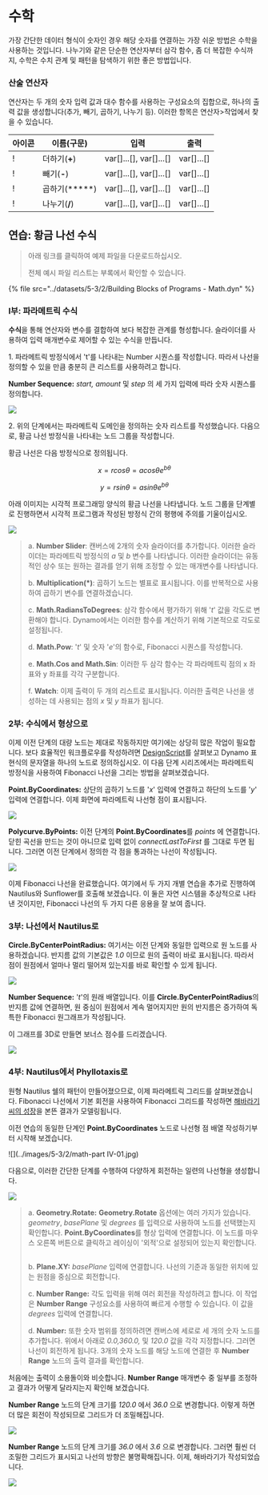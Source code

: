 # 수학

가장 간단한 데이터 형식이 숫자인 경우 해당 숫자를 연결하는 가장 쉬운 방법은 수학을 사용하는 것입니다. 나누기와 같은 단순한 연산자부터 삼각 함수, 좀 더 복잡한 수식까지, 수학은 수치 관계 및 패턴을 탐색하기 위한 좋은 방법입니다.

### 산술 연산자

연산자는 두 개의 숫자 입력 값과 대수 함수를 사용하는 구성요소의 집합으로, 하나의 출력 값을 생성합니다(추가, 빼기, 곱하기, 나누기 등). 이러한 항목은 연산자>작업에서 찾을 수 있습니다.

| 아이콘                                              | 이름(구문)     | 입력                     | 출력      |
| ------------------------------------------------- | ----------------- | -------------------------- | ------------ |
| \![](<../images/5-1/addition(1)(1) (1).jpg>)       | 더하기(**+**)       | var[]...[], var[]...[] | var[]...[] |
| \![](<../images/5-1/Subtraction(1)(1) (1).jpg>)    | 빼기(**-**)  | var[]...[], var[]...[] | var[]...[] |
| \![](<../images/5-1/Multiplication(1)(1) (1).jpg>) | 곱하기(*****) | var[]...[], var[]...[] | var[]...[] |
| \![](<../images/5-1/Division(1)(1) (1).jpg>)       | 나누기(**/**)    | var[]...[], var[]...[] | var[]...[] |

## 연습: 황금 나선 수식

> 아래 링크를 클릭하여 예제 파일을 다운로드하십시오.
>
> 전체 예시 파일 리스트는 부록에서 확인할 수 있습니다.

{% file src="../datasets/5-3/2/Building Blocks of Programs - Math.dyn" %}

### I부: 파라메트릭 수식

**수식**을 통해 연산자와 변수를 결합하여 보다 복잡한 관계를 형성합니다. 슬라이더를 사용하여 입력 매개변수로 제어할 수 있는 수식을 만듭니다.

1\. 파라메트릭 방정식에서 't'를 나타내는 Number 시퀀스를 작성합니다. 따라서 나선을 정의할 수 있을 만큼 충분히 큰 리스트를 사용하려고 합니다.

**Number Sequence:** _start, amount_ 및 _step_ 의 세 가지 입력에 따라 숫자 시퀀스를 정의합니다.

![](../images/5-3/2/math-partI-01.jpg)

2\. 위의 단계에서는 파라메트릭 도메인을 정의하는 숫자 리스트를 작성했습니다. 다음으로, 황금 나선 방정식을 나타내는 노드 그룹을 작성합니다.

황금 나선은 다음 방정식으로 정의됩니다.

$$ x = r cos θ = a cos θ e^{bθ} $$

$$ y = r sin θ = a sin θe^{bθ} $$

아래 이미지는 시각적 프로그래밍 양식의 황금 나선을 나타냅니다. 노드 그룹을 단계별로 진행하면서 시각적 프로그램과 작성된 방정식 간의 평행에 주의를 기울이십시오.

![](../images/5-3/2/math-partI-02.jpg)

> a. **Number Slider**: 캔버스에 2개의 숫자 슬라이더를 추가합니다. 이러한 슬라이더는 파라메트릭 방정식의 _a_ 및 _b_ 변수를 나타냅니다. 이러한 슬라이더는 유동적인 상수 또는 원하는 결과를 얻기 위해 조정할 수 있는 매개변수를 나타냅니다.
>
> b. **Multiplication(*)**: 곱하기 노드는 별표로 표시됩니다. 이를 반복적으로 사용하여 곱하기 변수를 연결하겠습니다.
>
> c. **Math.RadiansToDegrees**: 삼각 함수에서 평가하기 위해 '_t_' 값을 각도로 변환해야 합니다. Dynamo에서는 이러한 함수를 계산하기 위해 기본적으로 각도로 설정됩니다.
>
> d. **Math.Pow**: '_t_' 및 숫자 '_e_'의 함수로, Fibonacci 시퀀스를 작성합니다.
>
> e. **Math.Cos and Math.Sin**: 이러한 두 삼각 함수는 각 파라메트릭 점의 x 좌표와 y 좌표를 각각 구분합니다.
>
> f. **Watch**: 이제 출력이 두 개의 리스트로 표시됩니다. 이러한 출력은 나선을 생성하는 데 사용되는 점의 _x_ 및 _y_ 좌표가 됩니다.

### 2부: 수식에서 형상으로

이제 이전 단계의 대량 노드는 제대로 작동하지만 여기에는 상당히 많은 작업이 필요합니다. 보다 효율적인 워크플로우를 작성하려면 [DesignScript](../../8\_coding\_in\_dynamo/8-1\_code-blocks-and-design-script/2-design-script-syntax.md)를 살펴보고 Dynamo 표현식의 문자열을 하나의 노드로 정의하십시오. 이 다음 단계 시리즈에서는 파라메트릭 방정식을 사용하여 Fibonacci 나선을 그리는 방법을 살펴보겠습니다.

**Point.ByCoordinates:** 상단의 곱하기 노드를 '_x_' 입력에 연결하고 하단의 노드를 '_y_' 입력에 연결합니다. 이제 화면에 파라메트릭 나선형 점이 표시됩니다.

![](../images/5-3/2/math-partII-01.gif)

**Polycurve.ByPoints:** 이전 단계의 **Point.ByCoordinates**를 _points_ 에 연결합니다. 닫힌 곡선을 만드는 것이 아니므로 입력 없이 _connectLastToFirst_ 를 그대로 두면 됩니다. 그러면 이전 단계에서 정의한 각 점을 통과하는 나선이 작성됩니다.

![](../images/5-3/2/math-partII-02.jpg)

이제 Fibonacci 나선을 완료했습니다. 여기에서 두 가지 개별 연습을 추가로 진행하여 Nautilus와 Sunflower를 호출해 보겠습니다. 이 둘은 자연 시스템을 추상적으로 나타낸 것이지만, Fibonacci 나선의 두 가지 다른 응용을 잘 보여 줍니다.

### 3부: 나선에서 Nautilus로

**Circle.ByCenterPointRadius:** 여기서는 이전 단계와 동일한 입력으로 원 노드를 사용하겠습니다. 반지름 값의 기본값은 _1.0_ 이므로 원의 출력이 바로 표시됩니다. 따라서 점이 원점에서 얼마나 멀리 떨어져 있는지를 바로 확인할 수 있게 됩니다.

![](../images/5-3/2/math-partIII-01.jpg)

**Number Sequence:** '_t_'의 원래 배열입니다. 이를 **Circle.ByCenterPointRadius**의 반지름 값에 연결하면, 원 중심이 원점에서 계속 멀어지지만 원의 반지름은 증가하여 독특한 Fibonacci 원그래프가 작성됩니다.

이 그래프를 3D로 만들면 보너스 점수를 드리겠습니다.

![](../images/5-3/2/math-partIII-02.gif)

### 4부: Nautilus에서 Phyllotaxis로

원형 Nautilus 쉘의 패턴이 만들어졌으므로, 이제 파라메트릭 그리드를 살펴보겠습니다. Fibonacci 나선에서 기본 회전을 사용하여 Fibonacci 그리드를 작성하면 [해바라기 씨의 성장](https://blogs.unimelb.edu.au/sciencecommunication/2018/09/02/this-flower-uses-maths-to-reproduce/)을 본뜬 결과가 모델링됩니다.

이전 연습의 동일한 단계인 **Point.ByCoordinates** 노드로 나선형 점 배열 작성하기부터 시작해 보겠습니다.

\![](../images/5-3/2/math-part IV-01.jpg)

다음으로, 이러한 간단한 단계를 수행하여 다양하게 회전하는 일련의 나선형을 생성합니다.

![](../images/5-3/2/math-partIV-02.jpg)

> a. **Geometry.Rotate:** **Geometry.Rotate** 옵션에는 여러 가지가 있습니다. _geometry_, _basePlane_ 및 _degrees_ 를 입력으로 사용하여 노드를 선택했는지 확인합니다. **Point.ByCoordinates**를 형상 입력에 연결합니다. 이 노드를 마우스 오른쪽 버튼으로 클릭하고 레이싱이 '외적'으로 설정되어 있는지 확인합니다.
>
> <img src="../images/5-3/2/math-partIV-03crossproduct.jpg" alt="" data-size="original">
>
> b. **Plane.XY:** _basePlane_ 입력에 연결합니다. 나선의 기준과 동일한 위치에 있는 원점을 중심으로 회전합니다.
>
> c. **Number Range:** 각도 입력을 위해 여러 회전을 작성하려고 합니다. 이 작업은 **Number Range** 구성요소를 사용하여 빠르게 수행할 수 있습니다. 이 값을 _degrees_ 입력에 연결합니다.
>
> d. **Number:** 또한 숫자 범위를 정의하려면 캔버스에 세로로 세 개의 숫자 노드를 추가합니다. 위에서 아래로 _0.0,360.0,_ 및 _120.0_ 값을 각각 지정합니다. 그러면 나선이 회전하게 됩니다. 3개의 숫자 노드를 해당 노드에 연결한 후 **Number Range** 노드의 출력 결과를 확인합니다.

처음에는 출력이 소용돌이와 비슷합니다. **Number Range** 매개변수 중 일부를 조정하고 결과가 어떻게 달라지는지 확인해 보겠습니다.

**Number Range** 노드의 단계 크기를 _120.0_ 에서 _36.0_ 으로 변경합니다. 이렇게 하면 더 많은 회전이 작성되므로 그리드가 더 조밀해집니다.

![](../images/5-3/2/math-partIV-04.jpg)

**Number Range** 노드의 단계 크기를 _36.0_ 에서 _3.6_ 으로 변경합니다. 그러면 훨씬 더 조밀한 그리드가 표시되고 나선의 방향은 불명확해집니다. 이제, 해바라기가 작성되었습니다.

![](../images/5-3/2/math-partIV-05.jpg)
